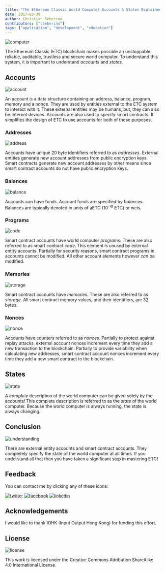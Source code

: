 ```yaml
---
title: "The Ethereum Classic World Computer Accounts & States Explained"
date: 2017-03-30
author: Christian Seberino
contributors: ["cseberino"]
tags: ["application", "development", "education"]
---
```


![computer](./be9c74a342.jpg)

The Ethereum Classic (ETC) blockchain makes possible an unstoppable, reliable, auditable, trustless and secure world computer.  To understand this system, it is important to understand *accounts* and *states*.

## Accounts

![account](./bf11b98df3.png)

An account is a data structure containing an address, balance, program, memory and a nonce.  They are used by entities external to the ETC system to interact with it.  These external entities may be humans, but, they can also be Internet devices.  Accounts are also used to specify smart contracts.  It simplifies the design of ETC to use accounts for both of these purposes.

### Addresses

![address](./be7ac641c1.jpg)

Accounts have unique 20 byte identifiers referred to as *addresses*.  External entities generate new account addresses from public encryption keys.  Smart contracts generate new account addresses by other means since smart contract accounts do not have public encryption keys.

### Balances

![balance](./be7de5aa92.png)

Accounts can have funds.  Account funds are specified by *balances*.  Balances are typically denoted in units of aETC (10<sup>-18</sup> ETC) or weis.

### Programs

![code](./be7e476d63.jpg)

Smart contract accounts have world computer *programs*.  These are also referred to as smart contract *code*.  This element is unused by external entity accounts.  Partially for security reasons, smart contract programs in accounts cannot be modified.  All other account elements however *can* be modified.

### Memories

![storage](./be7bef33e8.jpg)

Smart contract accounts have *memories*.  These are also referred to as *storage*.  All smart contract memory values, and their identifiers, are 32 bytes.

### Nonces

![nonce](./be13f03b68.jpg)

Accounts have counters referred to as *nonces*.  Partially to protect against replay attacks, external account nonces increment every time they add a new transaction to the blockchain.  Partially to provide variability when calculating new addresses, smart contract account nonces increment every time they add a new smart contract to the blockchain.

## States

![state](./c129534fb1.png)

A *complete* description of the world computer can be given solely by the accounts!  This complete description is referred to as the *state* of the world computer.  Because the world computer is always running, the state is always changing.

## Conclusion

![understanding](./c193ccc60f.jpg)

There are external entity accounts and smart contract accounts.  They completely specify the state of the world computer at all times.  If you understand all that then you have taken a significant step in mastering ETC!

## Feedback

You can contact me by clicking any of these icons:

[![twitter](./fcbc8685c1.png)](https://twitter.com/chris_seberino) [![facebook](./fcbc627df9.png)](https://www.facebook.com/cseberino) [![linkedin](./fcbcf09c9e.png)](https://www.linkedin.com/in/christian-seberino-776897110)

## Acknowledgements

I would like to thank IOHK (Input Output Hong Kong) for funding this effort.

## License

![license](./88x31.png)

This work is licensed under the Creative Commons Attribution ShareAlike 4.0 International License.
